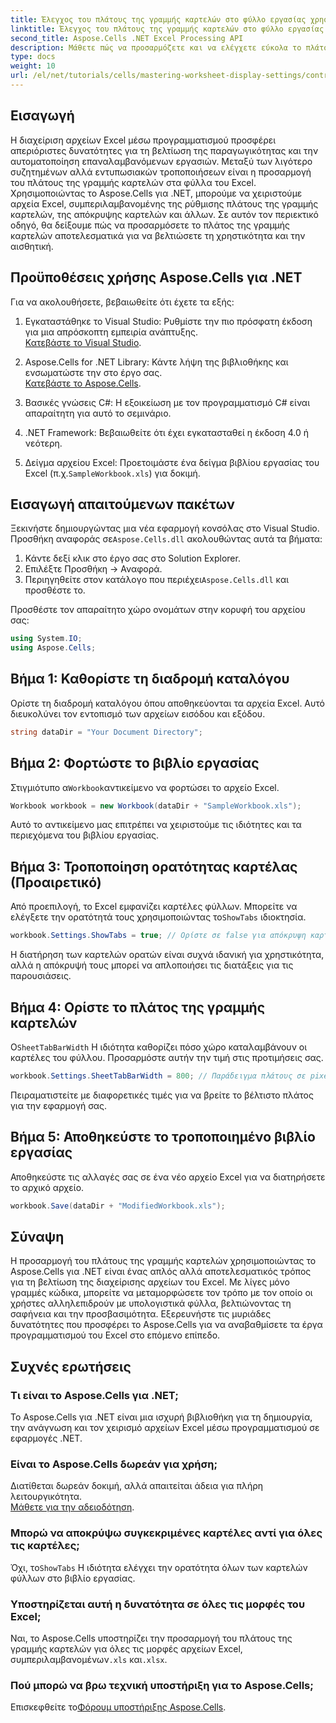 ```yaml
---
title: Έλεγχος του πλάτους της γραμμής καρτελών στο φύλλο εργασίας χρησιμοποιώντας το Aspose.Cells
linktitle: Έλεγχος του πλάτους της γραμμής καρτελών στο φύλλο εργασίας χρησιμοποιώντας το Aspose.Cells
second_title: Aspose.Cells .NET Excel Processing API
description: Μάθετε πώς να προσαρμόζετε και να ελέγχετε εύκολα το πλάτος της γραμμής καρτελών σε φύλλα Excel χρησιμοποιώντας το Aspose.Cells για .NET. Ακολουθήστε τον βήμα προς βήμα οδηγό μας για να βελτιώσετε την πλοήγηση και την αισθητική των υπολογιστικών φύλλων με προσαρμοσμένες ρυθμίσεις.
type: docs
weight: 10
url: /el/net/tutorials/cells/mastering-worksheet-display-settings/controlling-tab-bar-width/
---
```

## Εισαγωγή

Η διαχείριση αρχείων Excel μέσω προγραμματισμού προσφέρει απεριόριστες δυνατότητες για τη βελτίωση της παραγωγικότητας και την αυτοματοποίηση επαναλαμβανόμενων εργασιών. Μεταξύ των λιγότερο συζητημένων αλλά εντυπωσιακών τροποποιήσεων είναι η προσαρμογή του πλάτους της γραμμής καρτελών στα φύλλα του Excel. Χρησιμοποιώντας το Aspose.Cells για .NET, μπορούμε να χειριστούμε αρχεία Excel, συμπεριλαμβανομένης της ρύθμισης πλάτους της γραμμής καρτελών, της απόκρυψης καρτελών και άλλων. Σε αυτόν τον περιεκτικό οδηγό, θα δείξουμε πώς να προσαρμόσετε το πλάτος της γραμμής καρτελών αποτελεσματικά για να βελτιώσετε τη χρηστικότητα και την αισθητική.

## Προϋποθέσεις χρήσης Aspose.Cells για .NET

Για να ακολουθήσετε, βεβαιωθείτε ότι έχετε τα εξής:

1. Εγκαταστάθηκε το Visual Studio: Ρυθμίστε την πιο πρόσφατη έκδοση για μια απρόσκοπτη εμπειρία ανάπτυξης.  
   [Κατεβάστε το Visual Studio](https://visualstudio.microsoft.com/).

2. Aspose.Cells for .NET Library: Κάντε λήψη της βιβλιοθήκης και ενσωματώστε την στο έργο σας.  
   [Κατεβάστε το Aspose.Cells](https://releases.aspose.com/cells/net/).

3. Βασικές γνώσεις C#: Η εξοικείωση με τον προγραμματισμό C# είναι απαραίτητη για αυτό το σεμινάριο.

4. .NET Framework: Βεβαιωθείτε ότι έχει εγκατασταθεί η έκδοση 4.0 ή νεότερη.

5.  Δείγμα αρχείου Excel: Προετοιμάστε ένα δείγμα βιβλίου εργασίας του Excel (π.χ.`SampleWorkbook.xls`) για δοκιμή.

## Εισαγωγή απαιτούμενων πακέτων
 Ξεκινήστε δημιουργώντας μια νέα εφαρμογή κονσόλας στο Visual Studio. Προσθήκη αναφοράς σε`Aspose.Cells.dll` ακολουθώντας αυτά τα βήματα:

1. Κάντε δεξί κλικ στο έργο σας στο Solution Explorer.
2. Επιλέξτε Προσθήκη → Αναφορά.
3.  Περιηγηθείτε στον κατάλογο που περιέχει`Aspose.Cells.dll` και προσθέστε το.

Προσθέστε τον απαραίτητο χώρο ονομάτων στην κορυφή του αρχείου σας:

```csharp
using System.IO;
using Aspose.Cells;
```

## Βήμα 1: Καθορίστε τη διαδρομή καταλόγου
Ορίστε τη διαδρομή καταλόγου όπου αποθηκεύονται τα αρχεία Excel. Αυτό διευκολύνει τον εντοπισμό των αρχείων εισόδου και εξόδου.

```csharp
string dataDir = "Your Document Directory";
```

## Βήμα 2: Φορτώστε το βιβλίο εργασίας
 Στιγμιότυπο α`Workbook`αντικείμενο να φορτώσει το αρχείο Excel.

```csharp
Workbook workbook = new Workbook(dataDir + "SampleWorkbook.xls");
```

Αυτό το αντικείμενο μας επιτρέπει να χειριστούμε τις ιδιότητες και τα περιεχόμενα του βιβλίου εργασίας.

## Βήμα 3: Τροποποίηση ορατότητας καρτέλας (Προαιρετικό)
 Από προεπιλογή, το Excel εμφανίζει καρτέλες φύλλων. Μπορείτε να ελέγξετε την ορατότητά τους χρησιμοποιώντας το`ShowTabs` ιδιοκτησία.

```csharp
workbook.Settings.ShowTabs = true; // Ορίστε σε false για απόκρυψη καρτελών
```

Η διατήρηση των καρτελών ορατών είναι συχνά ιδανική για χρηστικότητα, αλλά η απόκρυψή τους μπορεί να απλοποιήσει τις διατάξεις για τις παρουσιάσεις.

## Βήμα 4: Ορίστε το πλάτος της γραμμής καρτελών
 Ο`SheetTabBarWidth` Η ιδιότητα καθορίζει πόσο χώρο καταλαμβάνουν οι καρτέλες του φύλλου. Προσαρμόστε αυτήν την τιμή στις προτιμήσεις σας.

```csharp
workbook.Settings.SheetTabBarWidth = 800; // Παράδειγμα πλάτους σε pixel
```

Πειραματιστείτε με διαφορετικές τιμές για να βρείτε το βέλτιστο πλάτος για την εφαρμογή σας.

## Βήμα 5: Αποθηκεύστε το τροποποιημένο βιβλίο εργασίας
Αποθηκεύστε τις αλλαγές σας σε ένα νέο αρχείο Excel για να διατηρήσετε το αρχικό αρχείο.

```csharp
workbook.Save(dataDir + "ModifiedWorkbook.xls");
```

## Σύναψη

Η προσαρμογή του πλάτους της γραμμής καρτελών χρησιμοποιώντας το Aspose.Cells για .NET είναι ένας απλός αλλά αποτελεσματικός τρόπος για τη βελτίωση της διαχείρισης αρχείων του Excel. Με λίγες μόνο γραμμές κώδικα, μπορείτε να μεταμορφώσετε τον τρόπο με τον οποίο οι χρήστες αλληλεπιδρούν με υπολογιστικά φύλλα, βελτιώνοντας τη σαφήνεια και την προσβασιμότητα. Εξερευνήστε τις μυριάδες δυνατότητες που προσφέρει το Aspose.Cells για να αναβαθμίσετε τα έργα προγραμματισμού του Excel στο επόμενο επίπεδο.

## Συχνές ερωτήσεις

### Τι είναι το Aspose.Cells για .NET;
Το Aspose.Cells για .NET είναι μια ισχυρή βιβλιοθήκη για τη δημιουργία, την ανάγνωση και τον χειρισμό αρχείων Excel μέσω προγραμματισμού σε εφαρμογές .NET.

### Είναι το Aspose.Cells δωρεάν για χρήση;
Διατίθεται δωρεάν δοκιμή, αλλά απαιτείται άδεια για πλήρη λειτουργικότητα.  
[Μάθετε για την αδειοδότηση](https://purchase.aspose.com/buy).

### Μπορώ να αποκρύψω συγκεκριμένες καρτέλες αντί για όλες τις καρτέλες;
 Όχι, το`ShowTabs` Η ιδιότητα ελέγχει την ορατότητα όλων των καρτελών φύλλων στο βιβλίο εργασίας.

### Υποστηρίζεται αυτή η δυνατότητα σε όλες τις μορφές του Excel;
 Ναι, το Aspose.Cells υποστηρίζει την προσαρμογή του πλάτους της γραμμής καρτελών για όλες τις μορφές αρχείων Excel, συμπεριλαμβανομένων`.xls` και`.xlsx`.

### Πού μπορώ να βρω τεχνική υποστήριξη για το Aspose.Cells;
 Επισκεφθείτε το[Φόρουμ υποστήριξης Aspose.Cells](https://forum.aspose.com/c/cells/9).